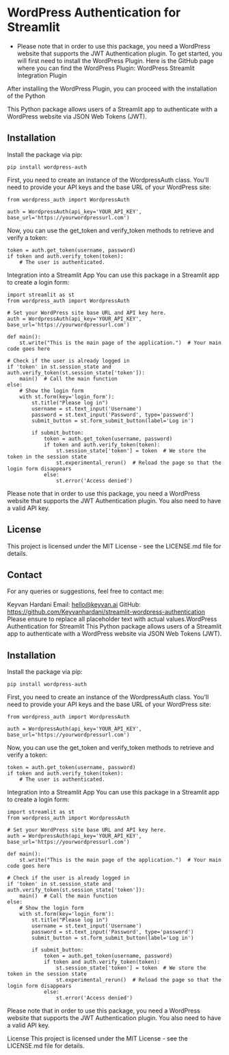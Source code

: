 #   WordPress Authentication for Streamlit

* Please note that in order to use this package, you need a WordPress website that supports the JWT Authentication plugin. To get started, you will first need to install the WordPress Plugin. Here is the GitHub page where you can find the WordPress Plugin: WordPress Streamlit Integration Plugin

After installing the WordPress Plugin, you can proceed with the installation of the Python

This Python package allows users of a Streamlit app to authenticate with a WordPress website via JSON Web Tokens (JWT).

## Installation

Install the package via pip:


```
pip install wordpress-auth

```

First, you need to create an instance of the WordpressAuth class. You'll need to provide your API keys and the base URL of your WordPress site:

```
from wordpress_auth import WordpressAuth

auth = WordpressAuth(api_key='YOUR_API_KEY', base_url='https://yourwordpressurl.com')

```
Now, you can use the get_token and verify_token methods to retrieve and verify a token:

```
token = auth.get_token(username, password)
if token and auth.verify_token(token):
    # The user is authenticated.
```
Integration into a Streamlit App
You can use this package in a Streamlit app to create a login form:

```
import streamlit as st
from wordpress_auth import WordpressAuth

# Set your WordPress site base URL and API key here.
auth = WordpressAuth(api_key='YOUR_API_KEY', base_url='https://yourwordpressurl.com')

def main():
    st.write("This is the main page of the application.")  # Your main code goes here

# Check if the user is already logged in
if 'token' in st.session_state and auth.verify_token(st.session_state['token']):
    main()  # Call the main function
else:
    # Show the login form
    with st.form(key='login_form'):
        st.title("Please log in")
        username = st.text_input('Username')
        password = st.text_input('Password', type='password')
        submit_button = st.form_submit_button(label='Log in')

        if submit_button:
            token = auth.get_token(username, password)
            if token and auth.verify_token(token):
                st.session_state['token'] = token  # We store the token in the session state
                st.experimental_rerun()  # Reload the page so that the login form disappears
            else:
                st.error('Access denied')
```
Please note that in order to use this package, you need a WordPress website that supports the JWT Authentication plugin. You also need to have a valid API key.

## License
This project is licensed under the MIT License - see the LICENSE.md file for details.

## Contact
For any queries or suggestions, feel free to contact me:

Keyvan Hardani
Email: hello@keyvan.ai
GitHub: https://github.com/Keyvanhardani/streamlit-wordpress-authentication
Please ensure to replace all placeholder text with actual values.WordPress Authentication for Streamlit
This Python package allows users of a Streamlit app to authenticate with a WordPress website via JSON Web Tokens (JWT).

## Installation
Install the package via pip:

```
pip install wordpress-auth

```

First, you need to create an instance of the WordpressAuth class. You'll need to provide your API keys and the base URL of your WordPress site:

```
from wordpress_auth import WordpressAuth

auth = WordpressAuth(api_key='YOUR_API_KEY', base_url='https://yourwordpressurl.com')

```
Now, you can use the get_token and verify_token methods to retrieve and verify a token:

```
token = auth.get_token(username, password)
if token and auth.verify_token(token):
    # The user is authenticated.

```
Integration into a Streamlit App
You can use this package in a Streamlit app to create a login form:

```
import streamlit as st
from wordpress_auth import WordpressAuth

# Set your WordPress site base URL and API key here.
auth = WordpressAuth(api_key='YOUR_API_KEY', base_url='https://yourwordpressurl.com')

def main():
    st.write("This is the main page of the application.")  # Your main code goes here

# Check if the user is already logged in
if 'token' in st.session_state and auth.verify_token(st.session_state['token']):
    main()  # Call the main function
else:
    # Show the login form
    with st.form(key='login_form'):
        st.title("Please log in")
        username = st.text_input('Username')
        password = st.text_input('Password', type='password')
        submit_button = st.form_submit_button(label='Log in')

        if submit_button:
            token = auth.get_token(username, password)
            if token and auth.verify_token(token):
                st.session_state['token'] = token  # We store the token in the session state
                st.experimental_rerun()  # Reload the page so that the login form disappears
            else:
                st.error('Access denied')
```
Please note that in order to use this package, you need a WordPress website that supports the JWT Authentication plugin. You also need to have a valid API key.

License
This project is licensed under the MIT License - see the LICENSE.md file for details.
